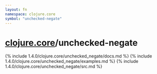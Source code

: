```yaml
---
layout: fn
namespace: clojure.core
symbol: "unchecked-negate"
---
```


# [clojure.core](../)/unchecked-negate

{% include 1.4.0/clojure.core/unchecked_negate/docs.md %}
{% include 1.4.0/clojure.core/unchecked_negate/examples.md %}
{% include 1.4.0/clojure.core/unchecked_negate/src.md %}

